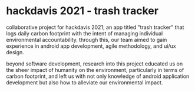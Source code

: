 # hackdavis 2021 - trash tracker
collaborative project for hackdavis 2021; an app titled "trash tracker" that logs daily carbon footprint with the intent of managing individual environmental accountability. through this, our team aimed to gain experience in android app development, agile methodology, and ui/ux design. 

beyond software development, research into this project educated us on the sheer impact of humanity on the environment, particularly in terms of carbon footprint, and left us with not only knowledge of android application development but also how to alleviate our environmental impact. 
